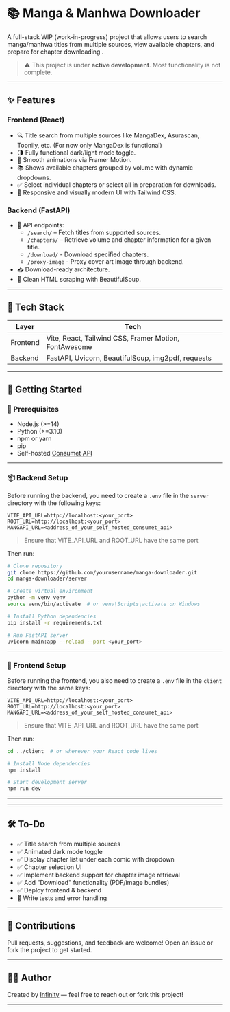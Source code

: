 
# 📚 Manga & Manhwa Downloader

A full-stack WIP (work-in-progress) project that allows users to search manga/manhwa titles from multiple sources, view available chapters, and prepare for chapter downloading .

> ⚠️ This project is under **active development**. Most functionality is not complete.

---

## ✨ Features

### Frontend (React)

- 🔍 Title search from multiple sources like MangaDex, Asurascan, Toonily, etc. (For now only MangaDex is functional)
- 🌗 Fully functional dark/light mode toggle.
- 🎨 Smooth animations via Framer Motion.
- 📚 Shows available chapters grouped by volume with dynamic dropdowns.
- ✅ Select individual chapters or select all in preparation for downloads.
- 📱 Responsive and visually modern UI with Tailwind CSS.

### Backend (FastAPI)

- 📡 API endpoints:
  - `/search/` – Fetch titles from supported sources.
  - `/chapters/` – Retrieve volume and chapter information for a given title.
  - `/download/` - Download specified chapters.
  - `/proxy-image` - Proxy cover art image through backend.
- 📥 Download-ready architecture.
- 🧼 Clean HTML scraping with BeautifulSoup.

---

## 🧰 Tech Stack

| Layer     | Tech                                                                 |
|-----------|----------------------------------------------------------------------|
| Frontend  | Vite, React, Tailwind CSS, Framer Motion, FontAwesome                |
| Backend   | FastAPI, Uvicorn, BeautifulSoup, img2pdf, requests                   |

---

## 🚀 Getting Started

### 🔧 Prerequisites

- Node.js (>=14)
- Python (>=3.10)
- npm or yarn
- pip
- Self-hosted [Consumet API](https://github.com/consumet/api.consumet.org)

---

### 📦 Backend Setup

Before running the backend, you need to create a `.env` file in the `server` directory with the following keys:

```env
VITE_API_URL=http://localhost:<your_port>
ROOT_URL=http://localhost:<your_port>
MANGAPI_URL=<address_of_your_self_hosted_consumet_api>
```

> Ensure that VITE_API_URL and ROOT_URL have the same port

Then run:

```bash
# Clone repository
git clone https://github.com/yourusername/manga-downloader.git
cd manga-downloader/server

# Create virtual environment
python -m venv venv
source venv/bin/activate  # or venv\Scripts\activate on Windows

# Install Python dependencies
pip install -r requirements.txt

# Run FastAPI server
uvicorn main:app --reload --port <your_port>
```

---

### 🎨 Frontend Setup

Before running the frontend, you also need to create a `.env` file in the `client` directory with the same keys:

```env
VITE_API_URL=http://localhost:<your_port>
ROOT_URL=http://localhost:<your_port>
MANGAPI_URL=<address_of_your_self_hosted_consumet_api>
```

> Ensure that VITE_API_URL and ROOT_URL have the same port

Then run:

```bash
cd ../client  # or wherever your React code lives

# Install Node dependencies
npm install

# Start development server
npm run dev
```

---

---

## 🛠️ To-Do

- ✅ Title search from multiple sources
- ✅ Animated dark mode toggle
- ✅ Display chapter list under each comic with dropdown
- ✅ Chapter selection UI
- ✅ Implement backend support for chapter image retrieval
- ✅ Add "Download" functionality (PDF/image bundles)
- ✅ Deploy frontend & backend
- 🔄 Write tests and error handling

---

## 🤝 Contributions

Pull requests, suggestions, and feedback are welcome! Open an issue or fork the project to get started.

---

## 👨‍💻 Author

Created by [Infinity](https://github.com/serplay) — feel free to reach out or fork this project!

---
